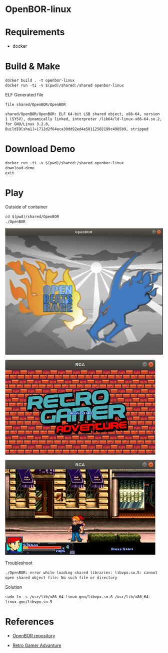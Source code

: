 # OpenBOR-linux


# Requirements

* docker

# Build & Make

```
docker build . -t openbor-linux
docker run -ti -v $(pwd)/shared:/shared openbor-linux
```

ELF Generated file

```
file shared/OpenBOR/OpenBOR
```

```
shared/OpenBOR/OpenBOR: ELF 64-bit LSB shared object, x86-64, version 1 (SYSV), dynamically linked, interpreter /lib64/ld-linux-x86-64.so.2, for GNU/Linux 3.2.0, BuildID[sha1]=1712d2f64eca30dd92ed4e58112502199c4985b9, stripped
```


# Download Demo

```
docker run -ti -v $(pwd)/shared:/shared openbor-linux
download-demo
exit
```

# Play

Outside of container

```
cd $(pwd)/shared/OpenBOR
./OpenBOR
```

![](doc/openbor.png)

![](doc/start.png)

![](doc/playing.png)


Troubleshoot

```
./OpenBOR: error while loading shared libraries: libvpx.so.5: cannot open shared object file: No such file or directory
```
Solution
```
sudo ln -s /usr/lib/x86_64-linux-gnu/libvpx.so.6 /usr/lib/x86_64-linux-gnu/libvpx.so.5
```


# References

* [OpenBOR repository](https://github.com/DCurrent/openbor)

* [Retro Gamer Advanture](http://www.zvitor.com.br/projeto/rga.html)
